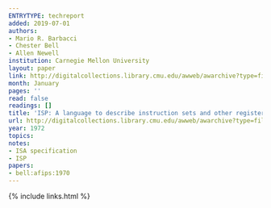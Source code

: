 ```yaml
---
ENTRYTYPE: techreport
added: 2019-07-01
authors:
- Mario R. Barbacci
- Chester Bell
- Allen Newell
institution: Carnegie Mellon University
layout: paper
link: http://digitalcollections.library.cmu.edu/awweb/awarchive?type=file&item=360601
month: January
pages: ''
read: false
readings: []
title: 'ISP: A language to describe instruction sets and other register transfer systems'
url: http://digitalcollections.library.cmu.edu/awweb/awarchive?type=file&item=360601
year: 1972
topics:
notes:
- ISA specification
- ISP
papers:
- bell:afips:1970
---
```


{% include links.html %}
